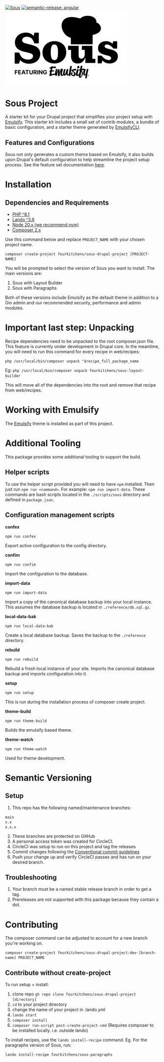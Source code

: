 [![Sous](https://circleci.com/gh/fourkitchens/sous-drupal-project.svg?style=svg)](https://app.circleci.com/github/fourkitchens/sous-drupal-project/pipelines)
[![semantic-release: angular](https://img.shields.io/badge/semantic--release-angular-e10079?logo=semantic-release)](https://github.com/semantic-release/semantic-release)
<br/>
<img style="max-width: 400px;" src="https://github.com/fourkitchens/sous-drupal-distro/blob/4.x-beta/themes/sous_admin/assets/images/sous.svg" alt="Sous featuring Emulsify">

# Sous Project

A starter kit for your Drupal project that simplifies your project setup with [Emulsify](https://www.emulsify.info/). This starter kit includes a small set
of contrib modules, a bundle of basic configuration, and a starter theme generated by [EmulsifyCLI](https://docs.emulsify.info/supporting-projects/emulsify-cli).

## Features and Configurations

Sous not only generates a custom theme based on Emulsify, it also builds upon Drupal's default configuration to help streamline the project setup process. See the feature set documentation [here](docs/features.md).

# Installation

## Dependencies and Requirements

* [PHP ^8.1](http://www.php.net/)
* [Lando ^3.6](https://docs.devwithlando.io/)
* [Node 20.x (we recommend nvm)](https://github.com/nvm-sh/nvm)
* [Composer 2.x](https://getcomposer.org/)

Use this command below and replace `PROJECT_NAME` with your chosen project name.

```
composer create-project fourkitchens/sous-drupal-project [PROJECT-NAME]
```

You will be prompted to select the version of Sous you want to install. The main versions are:

1. Sous with Layout Builder
2. Sous with Paragraphs

Both of these versions include Emulsify as the default theme in addition to a Gin admin and our recommended security, performance and admin modules.

# Important last step: Unpacking

Recipe dependencies need to be unpacked to the root composer.json file. This feature is currently under development in Drupal core. In the meantime, you will need to run this command for every recipe in web/recipes:

```
php /usr/local/bin/composer unpack "$recipe_full_package_name
```

Eg: `php /usr/local/bin/composer unpack fourkitchens/sous-layout-builder`

This will move all of the dependencies into the root and remove that recipe from web/recipes.

# Working with Emulsify

The [Emulsify](https://emulsify.info/) theme is installed as part of this project.

# Additional Tooling

This package provides some additional tooling to support the build.

## Helper scripts

To use the helper script provided you will need to have `npm` installed. Then just run `npm run <command>`. For example: `npm run import-data`. These commands are bash scripts located in the `./scripts/sous` directory and defined in `package.json`.

## Configuration management scripts

**confex**

```
npm run confex
```

Export active configuration to the config directory.

**confim**

```
npm run confim
```

Import the configuration to the database.

**import-data**

```
npm run import-data
```

Import a copy of the canonical database backup into your local instance. This assumes the database backup is located in `./reference/db.sql.gz`.

**local-data-bak**

```
npm run local-data-bak
```

Create a local database backup. Saves the backup to the `./reference` directory.

**rebuild**

```
npm run rebuild
```

Rebuild a fresh local instance of your site. Imports the canonical database backup and imports configuration into it.

**setup**

```
npm run setup
```

This is run during the installation process of composer create project.

**theme-build**

```
npm run theme-build
```

Builds the emulsify based theme.

**theme-watch**

```
npm run theme-watch
```

Used for theme development.

# Semantic Versioning

## Setup

1. This repo has the following named/maintenance branches:

```
main
x.x
x.x.x
```

2. These branches are protected on GitHub
3. A personal access token was created for CircleCI.
4. CircleCI was setup to run on this project and tag the releases
5. Commit changes following the [Conventional commit guidelines](https://www.conventionalcommits.org/en/v1.0.0/)
6. Push your change up and verify CircleCI passes and has run on your desired branch.

## Troubleshooting

1. Your branch must be a named stable release branch in order to get a tag.
2. Prereleases are not supported with this package because they contain a dot.

# Contributing

The composer command can be adjusted to account for a new branch you're working on.

```
composer create-project fourkitchens/sous-drupal-project:dev-[branch-name] PROJECT_NAME
```

## Contribute without create-project

To run setup + install:
1. clone repo `gh repo clone fourkitchens/sous-drupal-project [directory]`
2. `cd` to your project directory
3. change the name of your project in .lando.yml
4. `lando start`
5. `composer install`
6. `composer run-script post-create-project-cmd` (Requires composer to be installed locally. i.e. outside lando)

To install recipes, use the `lando install-recipe` command. Eg. For the paragraphs version of Sous, run:

```
lando install-recipe fourkitchens/sous-paragraphs
```
